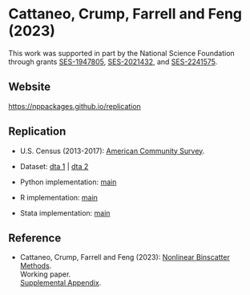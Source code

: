 # Cattaneo, Crump, Farrell and Feng (2023)

This work was supported in part by the National Science Foundation through grants [SES-1947805](https://www.nsf.gov/awardsearch/showAward?AWD_ID=1947805), [SES-2021432](https://www.nsf.gov/awardsearch/showAward?AWD_ID=2021432), and [SES-2241575](https://www.nsf.gov/awardsearch/showAward?AWD_ID=2241575).

## Website

https://nppackages.github.io/replication


## Replication

- U.S. Census (2013-2017): [American Community Survey](https://www.census.gov/programs-surveys/acs).

- Dataset: [dta 1](CCFF_2023_ACS1.dta) | [dta 2](CCFF_2023_ACS2.dta)

- Python implementation: [main](CCFF_2023_ACS.py)

- R implementation: [main](CCFF_2023_ACS.R)

- Stata implementation: [main](CCFF_2023_ACS.do)


## Reference

- Cattaneo, Crump, Farrell and Feng (2023): [Nonlinear Binscatter Methods](https://nppackages.github.io/references/Cattaneo-Crump-Farrell-Feng_2023_NonlinearBinscatter.pdf).<br>
Working paper.<br>
[Supplemental Appendix](https://nppackages.github.io/references/Cattaneo-Crump-Farrell-Feng_2023_NonlinearBinscatter--Supplemental.pdf).

<br><br>

